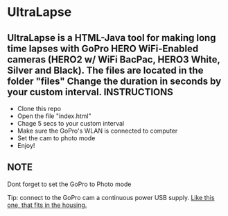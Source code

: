 UltraLapse
==========

UltraLapse is a HTML-Java tool for making long time lapses with GoPro HERO WiFi-Enabled cameras (HERO2 w/ WiFi BacPac, HERO3 White, Silver and Black).
The files are located in the folder "files"
Change the duration in seconds by your custom interval.
INSTRUCTIONS
------------

* Clone this repo
* Open the file "index.html"
* Chage 5 secs to your custom interval
* Make sure the GoPro's WLAN is connected to computer
* Set the cam to photo mode
* Enjoy!

NOTE
----

Dont forget to set the GoPro to Photo mode

Tip: connect to the GoPro cam a continuous power USB supply. [Like this one, that fits in the housing.](http://cam-do.com/GoProUSBConnectors.html)

